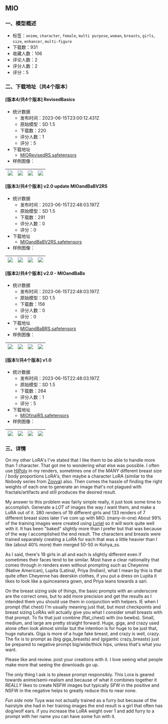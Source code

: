 ## MIO 
### 一、模型概述

- 标签：`anime`, `character`, `female`, `multi purpose`, `woman`, `breasts`, `girls`, `size`, `enhancer`, `multi-figure`
- 下载数：931
- 收藏人数：106
- 评论人数：2
- 评分人数：2
- 评分：5

### 二、下载地址（共4个版本）

#### [版本4/共4个版本] RevisedBasics

- 统计数据
  - 发布时间：2023-06-15T23:00:12.431Z
  - 原始模型：SD 1.5
  - 下载数：220
  - 评分人数：1
  - 评分：5
- 下载地址
  - [MIORevisedRS.safetensors](https://civitai.com/api/download/models/96891)
- 样例图像：

| <img src="https://image.civitai.com/xG1nkqKTMzGDvpLrqFT7WA/37d19b8a-8ccf-4687-b0d6-f47b5e11c2eb/width=450/1160144.jpeg" /> | <img src="https://image.civitai.com/xG1nkqKTMzGDvpLrqFT7WA/e964316b-1091-4131-81ad-7d507018ba5b/width=450/1160142.jpeg" /> | <img src="https://image.civitai.com/xG1nkqKTMzGDvpLrqFT7WA/9e505afe-593a-4b90-a6bf-d280a067429e/width=450/1160139.jpeg" /> | <img src="https://image.civitai.com/xG1nkqKTMzGDvpLrqFT7WA/91a90d53-08a1-4da0-8910-8b6d500da85c/width=450/1160143.jpeg" /> |
| ---- | ---- | ---- | ---- |

#### [版本3/共4个版本] v2.0 update MIOandBaBV2RS

- 统计数据
  - 发布时间：2023-06-15T22:48:03.197Z
  - 原始模型：SD 1.5
  - 下载数：291
  - 评分人数：0
  - 评分：0
- 下载地址
  - [MIOandBaBV2RS.safetensors](https://civitai.com/api/download/models/76496)
- 样例图像：

| <img src="https://image.civitai.com/xG1nkqKTMzGDvpLrqFT7WA/c85f5ce3-8023-43ca-bddc-6c1c0e6bcf11/width=450/856623.jpeg" /> | <img src="https://image.civitai.com/xG1nkqKTMzGDvpLrqFT7WA/c2bc9dc8-37c5-4784-9916-78947aeb6ded/width=450/856635.jpeg" /> | <img src="https://image.civitai.com/xG1nkqKTMzGDvpLrqFT7WA/7974f003-bab6-4045-ac6b-6eac7a363d6c/width=450/856636.jpeg" /> | <img src="https://image.civitai.com/xG1nkqKTMzGDvpLrqFT7WA/3959e322-d000-43d1-a6dc-ed61797514b4/width=450/856637.jpeg" /> |
| ---- | ---- | ---- | ---- |

#### [版本2/共4个版本] v2.0 - MIOandBaBs

- 统计数据
  - 发布时间：2023-06-15T22:48:03.197Z
  - 原始模型：SD 1.5
  - 下载数：156
  - 评分人数：0
  - 评分：0
- 下载地址
  - [MIOandBaBRS.safetensors](https://civitai.com/api/download/models/76257)
- 样例图像：

| <img src="https://image.civitai.com/xG1nkqKTMzGDvpLrqFT7WA/7d03d10b-a243-4278-871a-fe88100bdae5/width=450/853299.jpeg" /> | <img src="https://image.civitai.com/xG1nkqKTMzGDvpLrqFT7WA/4e237cf2-b8d0-4ad2-bcda-c01ab62f190d/width=450/853319.jpeg" /> | <img src="https://image.civitai.com/xG1nkqKTMzGDvpLrqFT7WA/d06b2c1c-53ad-4673-8acd-353dfbb562bb/width=450/853320.jpeg" /> | <img src="https://image.civitai.com/xG1nkqKTMzGDvpLrqFT7WA/64065651-4cf3-4094-b017-35b929d89620/width=450/853321.jpeg" /> |
| ---- | ---- | ---- | ---- |

#### [版本1/共4个版本] v1.0

- 统计数据
  - 发布时间：2023-06-15T22:48:03.197Z
  - 原始模型：SD 1.5
  - 下载数：264
  - 评分人数：1
  - 评分：5
- 下载地址
  - [MIOfinalRS.safetensors](https://civitai.com/api/download/models/69859)
- 样例图像：

| <img src="https://image.civitai.com/xG1nkqKTMzGDvpLrqFT7WA/63cb0a79-ceb6-4cd3-b06e-2dfee7a44fc1/width=450/780030.jpeg" /> | <img src="https://image.civitai.com/xG1nkqKTMzGDvpLrqFT7WA/575379d9-77b3-4301-873a-78e562887940/width=450/780031.jpeg" /> | <img src="https://image.civitai.com/xG1nkqKTMzGDvpLrqFT7WA/7d61958e-0856-467c-a17d-d2e2dc55d2ae/width=450/780032.jpeg" /> | <img src="https://image.civitai.com/xG1nkqKTMzGDvpLrqFT7WA/14636886-62b6-4e63-bb63-5464d4da4cdc/width=450/780035.jpeg" /> |
| ---- | ---- | ---- | ---- |


### 三、详情
<p>On my other LoRA's I've stated that I like them to be able to handle more than 1 character. That got me to wondering what else was possible. I often use <a target="_blank" rel="ugc" href="https://civitai.com/models/8730/hipoly-3d-model-lora">HiPoly</a> in my renders, sometimes one of the <em>MANY</em> different breast size / body proportions LoRA's, then maybe a character LoRA (similar to the Nobody series from <a target="_blank" rel="ugc" href="https://civitai.com/user/Zovya/models">Zovya</a>) also. Then comes the hassle of finding the right weights of each one to generate an image that's not plagued with fractals/artifacts and still produces the desired result.</p><p>My answer to this problem was fairly simple really, it just took some time to accomplish. Generate a <em>LOT</em> of images the way <em>I</em> want them, and make a LoRA out of it. 380 renders of 19 different girls and 133 renders of 7 different breast sizes later I've com up with MIO. (many-in-one) About 99% of the training images were created using <a target="_blank" rel="ugc" href="https://civitai.com/models/22922/lyriel">Lyriel</a> so it will work quite well with it. It has been "baked" slightly more than I prefer but that was because of the way I accomplished the end result. The characters and breasts were trained separately creating a LoRA for each that was a little heavier than I like (about 40% more) then merged 50-50 in Kohya_ss.</p><p>As I said, there's 19 girls in all and each is slightly different even if sometimes their faces tend to be similar. Most have a clear nationality that comes through in renders even without prompting such as Cheyenne (Native American), Lupita (Latina), Priya (Indian), what I mean by this is that quite often Cheyenne has deerskin clothes, if you put a dress on Lupita it likes to look like a quinceanera gown, and Priya leans towards a sari.</p><p>On the breast sizing side of things, the basic prompts with an underscore are the correct ones, but to add more precision and get the results as I intended them you should use them in conjunction with helpers. IE when I prompt (flat chest) I'm usually meaning just that, but most checkpoints and breast sizing LoRAs will actually give you what I consider small breasts with that prompt. To fix that just combine (flat_chest) with (no bewbs). Small, medium, and large are pretty straight forward. Huge, giga, and crazy used alone often look almost similar but the intention is for huge to be just that, huge naturals. Giga is more of a huge fake breast, and crazy is well, crazy. The fix is to prompt as (big giga_breasts) and (gigantic crazy_breasts) just be prepared to negative prompt big/wide/thick hips, unless that's what you want.</p><p>Please like and review. post your creations with it. I love seeing what people make more that seeing the downloads go up.</p><p>The only thing I ask is to please prompt responsibly. This Lora is geared towards anime/semi-realism and because of what it combines together it <em>REALLY</em> likes to create NSFW images but typically SFW in the positive and NSFW in the negative helps to greatly reduce this to near none.</p><p><em>Fun side note</em> Tuya was not actually trained as a furry but because of the hairstyle she had in her training images the end result is a girl that often has dog/wolf ears. if you increase the LoRA weight over 1 and add furry to a prompt with her name you can have some fun with it.</p>